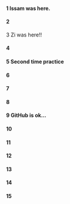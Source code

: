 #### 1 Issam was here.
#### 2
3 Zi was here!!
#### 4
#### 5 Second time practice
#### 6
#### 7
#### 8
#### 9 GitHub is ok...
#### 10
#### 11
#### 12
#### 13
#### 14
#### 15